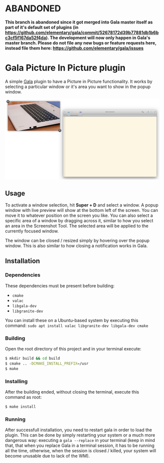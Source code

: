 # ABANDONED
**This branch is abandoned since it got merged into Gala master itself as part of it's default set of plugins (in https://github.com/elementary/gala/commit/52678172d39b77881db1b6bc3cf5f167da52f4da). The development will now only happen in Gala's master branch. Please do not file any new bugs or feature requests here, instead file them here: https://github.com/elementary/gala/issues**

# Gala Picture In Picture plugin
A simple [Gala](https://github.com/elementary/gala) plugin to have a Picture in Picture functionality. It works by selecting a particular window or it's area you want to show in the popup window.

![screenshot](Screenshot.png)

## Usage
To activate a window selection, hit **Super + D** and select a window. A popup window with live preview will show at the bottom left of the screen. You can move it to whatever position on the screen you like. You can also select a specific area of a window by dragging across it, similar to how you select an area in the Screenshot Tool. The selected area will be applied to the currently focused window. 

The window can be closed / resized simply by hovering over the popup window. This is also similar to how closing a notification works in Gala. 

## Installation

### Dependencies
These dependencies must be present before building:
- `cmake`
- `valac`
- `libgala-dev`
- `libgranite-dev`

You can install these on a Ubuntu-based system by executing this command:
`sudo apt install valac libgranite-dev libgala-dev cmake`

### Building
Open the root directory of this project and in your terminal execute:
```bash
$ mkdir build && cd build
$ cmake .. -DCMAKE_INSTALL_PREFIX=/usr
$ make
```

### Installing
After the building ended, without closing the terminal, execute this command as root: 
```bash
$ make install
```

### Running
After successfull installation, you need to restart gala in order to load the plugin. This can be done by simply restarting your system or a much more dangerous way: executing a `gala --replace` in your terminal (keep in mind that, that when you replace Gala in a terminal session, it has to be running all the time, otherwise, when the session is closed / killed, your system will become unusable due to lack of the WM).
